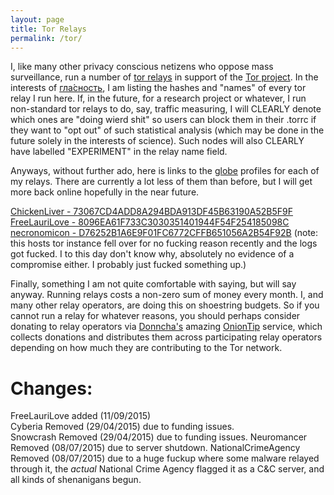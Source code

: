 ```yaml
---
layout: page
title: Tor Relays
permalink: /tor/
---
```


I, like many other privacy conscious netizens who oppose mass surveillance, run a number of [tor relays][tor relays] in support of the [Tor project][tor project]. In the interests of [гла́сность][glasnost], I am listing the hashes and "names" of every tor relay I run here. If, in the future, for a research project or whatever, I run non-standard tor relays to do, say, traffic measuring, I will CLEARLY denote which ones are "doing wierd shit" so users can block them in their .torrc if they want to "opt out" of such statistical analysis (which may be done in the future solely in the interests of science). Such nodes will also CLEARLY have labelled "EXPERIMENT" in the relay name field.

Anyways, without further ado, here is links to the [globe][globe] profiles for each of my relays. There are currently a lot less of them than before, but I will get more back online hopefully in the near future.

[ChickenLiver - 73067CD4ADD8A294BDA913DF45B63190A52B5F9F][chickenliver]  
[FreeLauriLove - 8096EA61F733C3030351401944F54F254185098C][FreeLauriLove]  
[necronomicon - D76252B1A6E9F01FC6772CFFB651056A2B54F92B][necronomicon] (note: this hosts tor instance fell over for no fucking reason recently and the logs got fucked. I to this day don't know why, absolutely no evidence of a compromise either. I probably just fucked something up.)  

Finally, something I am not quite comfortable with saying, but will say anyway. Running relays costs a non-zero sum of money every month. I, and many other relay operators, are doing this on shoestring budgets. So if you cannot run a relay for whatever reasons, you should perhaps consider donating to relay operators via [Donncha's][donncha] amazing [OnionTip][oniontip] service, which collects donations and distributes them across participating relay operators depending on how much they are contributing to the Tor network.

# Changes:
FreeLauriLove added (11/09/2015)  
Cyberia Removed (29/04/2015) due to funding issues.  
Snowcrash Removed (29/04/2015) due to funding issues.
Neuromancer Removed (08/07/2015) due to server shutdown.
NationalCrimeAgency Removed (08/07/2015) due to a huge fuckup where some malware relayed through it, the *actual* National Crime Agency flagged it as a C&C server, and all kinds of shenanigans begun.

[tor relays]: https://www.torproject.org/getinvolved/relays.html.en
[tor project]: https://www.torproject.org/
[glasnost]: http://en.wikipedia.org/wiki/Glasnost
[globe]: https://globe.torproject.org/
[ncarelay]: https://globe.torproject.org/#/relay/AC9803701F9EE18194D40B38E47CE4C68CF2F567
[chickenliver]: https://globe.torproject.org/#/relay/73067CD4ADD8A294BDA913DF45B63190A52B5F9F
[neuromancer]: https://globe.torproject.org/#/relay/7DF22E97F13B28727D4FC7495E0933EB23012AE8
[necronomicon]: https://globe.torproject.org/#/relay/D76252B1A6E9F01FC6772CFFB651056A2B54F92B
[FreeLauriLove]: https://atlas.torproject.org/#details/8096EA61F733C3030351401944F54F254185098C
[oniontip]: https://oniontip.com/
[donncha]: http://donncha.is/

